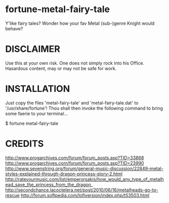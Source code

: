 fortune-metal-fairy-tale
========================

Y'like fairy tales? Wonder how your fav Metal (sub-)genre Knight would behave?

DISCLAIMER
==========
Use this at your own risk. One does not simply rock into his Office. Hasardous content, may or may not be safe for work.

INSTALLATION
============
Just copy the files 'metal-fairy-tale' and 'metal-fairy-tale.dat' to '/usr/share/fortune'!
Thou shall then invoke the following command to bring some faerie to your terminal...

$ fortune metal-fairy-tale


CREDITS
=======
http://www.progarchives.com/forum/forum_posts.asp?TID=33868
http://www.progarchives.com/forum/forum_posts.asp?TID=23990
http://www.sevenstring.org/forum/general-music-discussion/22849-metal-styles-explained-through-dragon-princess-story-2.html
http://rateyourmusic.com/list/emperorsakis/how_would_any_type_of_metalhead_save_the_princess_from_the_dragon_
http://secondchance.lacoctelera.net/post/2010/06/16/metalheads-go-to-rescue
http://forum.softpedia.com/lofiversion/index.php/t53503.html
